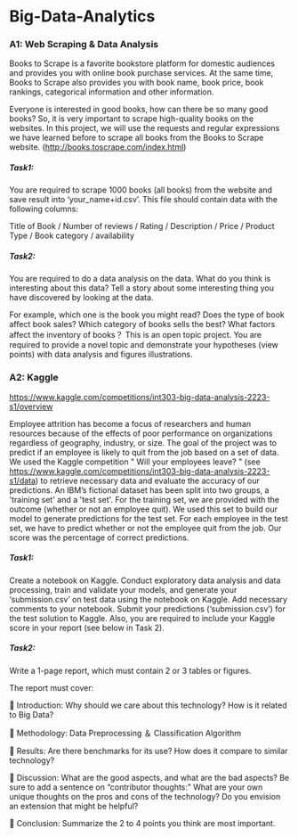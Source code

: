 # Big-Data-Analytics

### A1: Web Scraping & Data Analysis

Books to Scrape is a favorite bookstore platform for domestic audiences and provides you with online book purchase services. At the same time, Books to Scrape also provides you with book name, book price, book rankings, categorical information and other information.

Everyone is interested in good books, how can there be so many good books? So, it is very important to scrape high-quality books on the websites. In this project, we will use the requests and regular expressions we have learned before to scrape all books from the Books to Scrape website. (http://books.toscrape.com/index.html)

##### Task1: 

You are required to scrape 1000 books (all books) from the website and save result into ‘your_name+id.csv’. This file should contain data with the following columns: 

Title of Book / Number of reviews / Rating / Description / Price / Product Type / Book category / availability

##### Task2:

You are required to do a data analysis on the data. What do you think is interesting about this data? Tell a story about some interesting thing you have discovered by looking at the data. 

For example, which one is the book you might read? Does the type of book affect book sales? Which category of books sells the best? What factors affect the inventory of books？ This is an open topic project. You are required to provide a novel topic and demonstrate your hypotheses (view points) with data analysis and figures illustrations.


### A2: Kaggle

https://www.kaggle.com/competitions/int303-big-data-analysis-2223-s1/overview

Employee attrition has become a focus of researchers and human resources because of the effects of poor performance on organizations regardless of geography, industry, or size. The goal of the project was to predict if an employee is likely to quit from the job based on a set of data. We used the Kaggle competition " Will your employees leave? " (see https://www.kaggle.com/competitions/int303-big-data-analysis-2223-s1/data) to retrieve necessary data and evaluate the accuracy of our predictions. An IBM’s fictional dataset has been split into two groups, a 'training set' and a 'test set'. For the training set, we are provided with the outcome (whether or not an employee quit). We used this set to build our model to generate predictions for the test set. For each employee in the test set, we have to predict whether or not the employee quit from the job. Our score was the percentage of correct predictions.

##### Task1: 

Create a notebook on Kaggle.     Conduct exploratory data analysis and data processing, train and validate your models, and generate your ‘submission.csv’ on test data using the notebook on Kaggle.     Add necessary comments to your notebook.   Submit your predictions (‘submission.csv’) for the test solution to Kaggle.   Also, you are required to include your Kaggle score in your report (see below in Task 2).

##### Task2:

Write a 1-page report, which must contain 2 or 3 tables or figures. 

The report must cover: 

 Introduction: Why should we care about this technology? How is it related to Big Data?

 Methodology: Data Preprocessing ＆ Classification Algorithm

 Results: Are there benchmarks for its use? How does it compare to similar technology?

 Discussion: What are the good aspects, and what are the bad aspects? Be sure to add a sentence on “contributor thoughts:” What are your own unique thoughts on the pros and cons of the technology? Do you envision an extension that might be helpful? 

 Conclusion: Summarize the 2 to 4 points you think are most important.










